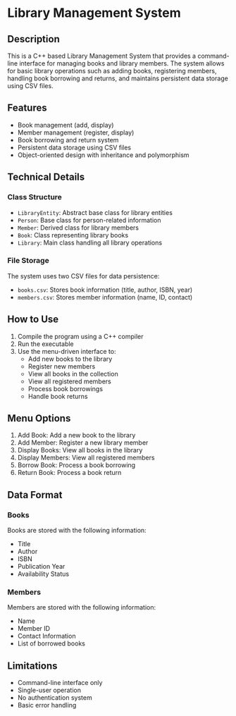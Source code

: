 # Library Management System

## Description
This is a C++ based Library Management System that provides a command-line interface for managing books and library members. The system allows for basic library operations such as adding books, registering members, handling book borrowing and returns, and maintains persistent data storage using CSV files.

## Features
- Book management (add, display)
- Member management (register, display)
- Book borrowing and return system
- Persistent data storage using CSV files
- Object-oriented design with inheritance and polymorphism

## Technical Details
### Class Structure
- `LibraryEntity`: Abstract base class for library entities
- `Person`: Base class for person-related information
- `Member`: Derived class for library members
- `Book`: Class representing library books
- `Library`: Main class handling all library operations

### File Storage
The system uses two CSV files for data persistence:
- `books.csv`: Stores book information (title, author, ISBN, year)
- `members.csv`: Stores member information (name, ID, contact)

## How to Use
1. Compile the program using a C++ compiler
2. Run the executable
3. Use the menu-driven interface to:
   - Add new books to the library
   - Register new members
   - View all books in the collection
   - View all registered members
   - Process book borrowings
   - Handle book returns

## Menu Options
1. Add Book: Add a new book to the library
2. Add Member: Register a new library member
3. Display Books: View all books in the library
4. Display Members: View all registered members
5. Borrow Book: Process a book borrowing
6. Return Book: Process a book return


## Data Format
### Books
Books are stored with the following information:
- Title
- Author
- ISBN
- Publication Year
- Availability Status

### Members
Members are stored with the following information:
- Name
- Member ID
- Contact Information
- List of borrowed books

## Limitations
- Command-line interface only
- Single-user operation
- No authentication system
- Basic error handling

